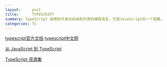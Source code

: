 ```yaml
---
layout:     post
title:      TYPESCRIPT
summary: TypeScript 由微软开发的自由和开源的编程语言，它是JavaScript的一个超集，扩展了JavaScript的语法。
categories: Ts
---
```


[typescript官方文档](https://www.typescriptlang.org/)
[typescript中文网](https://www.tslang.cn/)

[从 JavaScript 到 TypeScript](http://muyunyun.cn/posts/66a54fc2/)

[TypeScript 资源集](https://segmentfault.com/a/1190000010130073)



